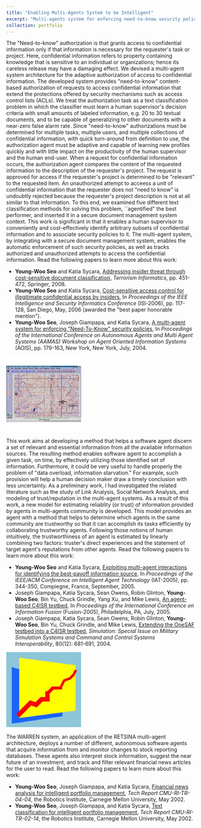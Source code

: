 ```yaml
---
title: "Enabling Multi-Agents System to be Intelligent"
excerpt: "Multi-agents system for enforcing need-to-know security policy, information fusion for command and control, multi-agents system for assisting financial portfolio management."
collection: portfolio
---
```


The "Need-to-know" authorization is that grants access to confidential information only if that information is necessary for the requester's task or project. Here, confidential information refers to property containing knowledge that is sensitive to an individual or organizations; hence its careless release may have a damaging effect. We devised a multi-agent system architecture for the adaptive authorization of access to confidential information. The developed system provides "need-to-know" content-based authorization of requests to access confidential information that extend the protections offered by security mechanisms such as access control lists (ACLs). We treat the authorization task as a text classification problem in which the classifier must learn a human supervisor's decision criteria with small amounts of labeled information, e.g. 20 to 30 textual documents, and to be capable of generalizing to other documents with a near-zero false alarm rate. Since "need-to-know" authorizations must be determined for multiple tasks, multiple users, and multiple collections of confidential information, with quick turn-around from definition to use, the authorization agent must be adaptive and capable of learning new profiles quickly and with little impact on the productivity of the human supervisor and the human end-user. When a request for confidential information occurs, the authorization agent compares the content of the requested information to the description of the requester's project. The request is approved for access if the requester's project is determined to be "relevant" to the requested item. An unauthorized attempt to acceess a unit of confidential information that the requester does not "need to know" is undoubtly rejected because the requester's project description is not at all similar to that information. To this end, we examined five different text classification methods for solving this problem, ``agentified" the best performer, and inserted it in a secure document management system context. This work is significant in that it enables a human supervisor to conveniently and cost-effectively identify arbitrary subsets of confidential information and to associate security policies to it. The multi-agent system, by integrating with a secure document management system, enables the automatic enforcement of such security policies, as well as tracks authorized and unauthorized attempts to access the confidential information. Read the following papers to learn more about this work:
* **Young-Woo Seo** and Katia Sycara, [Addressing insider threat through cost-sensitive document classification](https://link.springer.com/chapter/10.1007%2F978-0-387-71613-8_21), *Terrorism Informatics*, pp. 451-472, Springer, 2008.
* **Young-Woo Seo** and Katia Sycara, [Cost-sensitive access control for illegitimate confidential access by insiders](https://link.springer.com/chapter/10.1007%2F11760146_11), In *Proceedings of the IEEE Intelligence and Security Informatics Conference* (ISI-2006), pp. 117-128, San Diego, May, 2006 (awarded the "best paper honorable mention"). 
* **Young-Woo Seo**, Joseph Giampapa, and Katia Sycara, [A multi-agent system for enforcing "Need-To-Know" security policies](https://www.ri.cmu.edu/publications/a-multi-agent-system-for-enforcing-need-to-know-security-policies/), In *Proceedings of the International Conference on Autonomous Agents and Multi Agent Systems (AAMAS) Workshop on Agent Oriented Information Systems* (AOIS), pp. 179-163, New York, New York, July, 2004.

<img src="/images/pret.jpg"/>

This work aims at developing a method that helps a software agent discern a set of relevant and essential information from all the available information sources. The resulting method enables software agent to accomplish a given task, on time, by effectively utilizing those identified set of information. Furthermore, it could be very useful to handle properly the problem of "data overload, information starvation." For example, such provision will help a human decision maker draw a timely conclusion with less uncertainty. As a preliminary work, I had investigated the related literature such as the study of Link Analysis, Social Network Analysis, and modeling of trust/reputation in the multi-agent systems. As a result of this work, a new model for estimating reliablity (or trust) of information provided by agents in multi-agents community is developed. This model provides an agent with a method that helps to determine which agents in the same community are trustworthy so that it can accomplish its tasks efficiently by collaborating trustworthy agents. Following those notions of human intuitively, the trustworthiness of an agent is estimated by linearly combining two factors: truster's direct experiences and the statement of target agent's reputations from other agents. Read the following papers to learn more about this work:

* **Young-Woo Seo** and Katia Sycara, [Exploiting multi-agent interactions for identifying the best-payoff information source](https://ieeexplore.ieee.org/document/1565564/), In *Proceedings of the IEEE/ACM Conference on Intelligent Agent Technology* (IAT-2005), pp. 344-350, Compiegne, France, September, 2005. 
* Joseph Giampapa, Katia Sycara, Sean Owens, Robin Glinton, **Young-Woo Seo**, Bin Yu, Chuck Grindle, Yang Xu, and Mike Lewis, [An agent-based C4ISR testbed](https://ieeexplore.ieee.org/document/1592030/), In *Proceedings of the International Conference on Information Fusion* (Fusion-2005), Philadelphia, PA, July, 2005.
* Joseph Giampapa, Katia Sycara, Sean Owens, Robin Glinton, **Young-Woo Seo**, Bin Yu, Chuck Grindle, and Mike Lewis, [Extending the OneSAF testbed into a C4ISR testbed](http://journals.sagepub.com/doi/10.1177/0037549704050348), *Simulation: Special Issue on Military Simulation Systems and Command and Control Systems Interoperability*, 80(12): 681-691, 2004. 

<img src="/images/warren.jpg"/>

The WARREN system, an application of the RETSINA multi-agent architecture, deploys a number of different, autonomous software agents that acquire information from and monitor changes to stock reporting databases. These agents also interpret stock information, suggest the near future of an investment, and track and filter relevant financial news articles for the user to read. Read the following papers to learn more about this work: 
* **Young-Woo Seo**, Joseph Giampapa, and Katia Sycara, [Financial news analysis for intelligent portfolio management](https://www.ri.cmu.edu/publications/financial-news-analysis-for-intelligent-portfolio-management/), *Tech Report CMU-RI-TR-04-04*, the Robotics Institute, Carnegie Mellon University, May 2002.
* **Young-Woo Seo**, Joseph Giampapa, and Katia Sycara, [Text classification for intelligent portfolio management](https://www.ri.cmu.edu/publication_view.html?pub_id=3976), *Tech Report CMU-RI-TR-02-14*, the Robotics Institute, Carnegie Mellon University, May 2002.